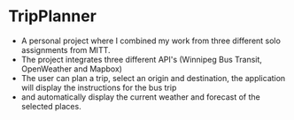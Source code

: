 # TripPlanner
* A personal project where I combined my work from three different solo assignments from MITT.
* The project integrates three different API's (Winnipeg Bus Transit, OpenWeather and Mapbox)
* The user can plan a trip, select an origin and destination, the application will display the instructions for the bus trip 
* and automatically display the current weather and forecast of the selected places.
